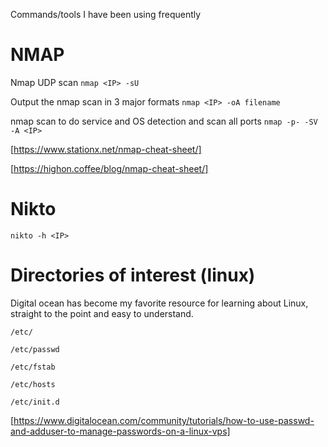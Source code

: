 Commands/tools I have been using frequently

# NMAP 

Nmap UDP scan ```nmap <IP> -sU```

Output the nmap scan in 3 major formats ```nmap <IP> -oA filename```

nmap scan to do service and OS detection and scan all ports ```nmap -p- -SV -A <IP>```

[https://www.stationx.net/nmap-cheat-sheet/]

[https://highon.coffee/blog/nmap-cheat-sheet/]

# Nikto

```nikto -h <IP>```

# Directories of interest (linux)
Digital ocean has become my favorite resource for learning about Linux, straight to the point and easy to understand.

```/etc/```

```/etc/passwd```

```/etc/fstab```

```/etc/hosts```

```/etc/init.d```

[https://www.digitalocean.com/community/tutorials/how-to-use-passwd-and-adduser-to-manage-passwords-on-a-linux-vps]
